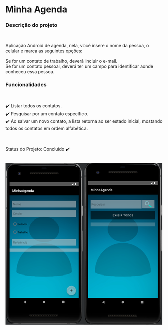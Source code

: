 
<h1>Minha Agenda</h1>

<h3>Descrição do projeto</h3><br>

<p>Aplicação Android de agenda, nela, você insere o nome da pessoa, o celular e marca as seguintes opções:

Se for um contato de trabalho, deverá incluir o e-mail.<br>
Se for um contato pessoal, deverá ter um campo para identificar aonde conheceu essa pessoa.</p>

<h3>Funcionalidades</h3><br>

✔️ Listar todos os contatos.<br>
✔️ Pesquisar por um contato específico.<br>
✔️ Ao salvar um novo contato, a lista retorna ao ser estado inicial, mostando todos os contatos em ordem alfabética.<br>

<br><br>
Status do Projeto: Concluído ✔️<br><br>


<img src="agenda.png" width="500px"></img>
